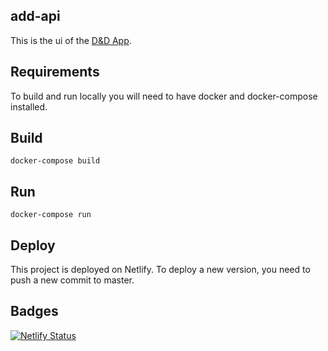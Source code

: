 ## add-api
This is the ui of the [D&D App](https://add-ui.netlify.app/).

## Requirements
To build and run locally you will need to have docker and docker-compose installed.

## Build
```shell script
docker-compose build
```

## Run
```shell script
docker-compose run
```

## Deploy
This project is deployed on Netlify. To deploy a new version, you need to push a new commit to master.

## Badges
[![Netlify Status](https://api.netlify.com/api/v1/badges/edc19bc1-b513-42c5-bc35-48be21eca124/deploy-status)](https://app.netlify.com/sites/add-ui/deploys)
